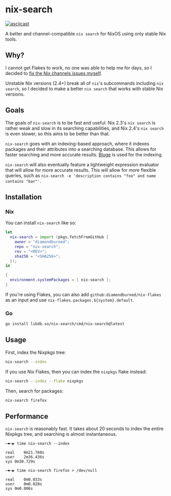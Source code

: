 # nix-search

[![asciicast](https://asciinema.org/a/bXhRRcknqyrHlJR5txuR54Yb6.svg)](https://asciinema.org/a/bXhRRcknqyrHlJR5txuR54Yb6)

A better and channel-compatible `nix search` for NixOS using only stable Nix
tools.

## Why?

I cannot get Flakes to work, no one was able to help me for days, so I decided
to [fix the Nix channels issues
myself](https://github.com/diamondburned/nix-bonito).

Unstable Nix versions (2.4+) break all of `nix`'s subcommands including `nix
search`, so I decided to make a better `nix search` that works with stable Nix
versions.

## Goals

The goals of `nix-search` is to be fast and useful. Nix 2.3's `nix search` is
rather weak and slow in its searching capabilities, and Nix 2.4's `nix search`
is even slower, so this aims to be better than that.

`nix-search` goes with an indexing-based approach, where it indexes packages
and their attributes into a searching database. This allows for faster
searching and more accurate results.
[Bluge](https://github.com/blugelabs/bluge) is used for the indexing.

`nix-search` will also eventually feature a lightweight expression evaluator
that will allow for more accurate results. This will allow for more flexible
queries, such as `nix-search -e 'description contains "foo" and name contains
"bar"'`.

## Installation

### Nix

You can install `nix-search` like so:

```nix
let
  nix-search = import (pkgs.fetchFromGitHub {
    owner = "diamondburned";
    repo = "nix-search";
    rev = "<REV>";
    sha256 = "<SHA256>";
  });
in

{
  environment.systemPackages = [ nix-search ];
}
```

If you're using Flakes, you can also add `github:diamondburned/nix-flakes` as
an input and use `nix-flakes.packages.${system}.default`.

### Go

```sh
go install libdb.so/nix-search/cmd/nix-search@latest
```

## Usage

First, index the Nixpkgs tree:

```sh
nix-search --index
```

If you use Nix Flakes, then you can index the `nixpkgs` flake instead:

```sh
nix-search --index --flake nixpkgs
```

Then, search for packages:

```sh
nix-search firefox
```

## Performance

`nix-search` is reasonably fast. It takes about 20 seconds to index the entire
Nixpkgs tree, and searching is almost instantaneous.

```
―❤―▶ time nix-search --index

real	0m21.760s
user	2m36.436s
sys	0m30.729s

―❤―▶ time nix-search firefox > /dev/null

real	0m0.033s
user	0m0.028s
sys	0m0.006s

```
